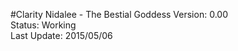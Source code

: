 #Clarity Nidalee - The Bestial Goddess
Version:     0.00  
Status:      Working  
Last Update: 2015/05/06
